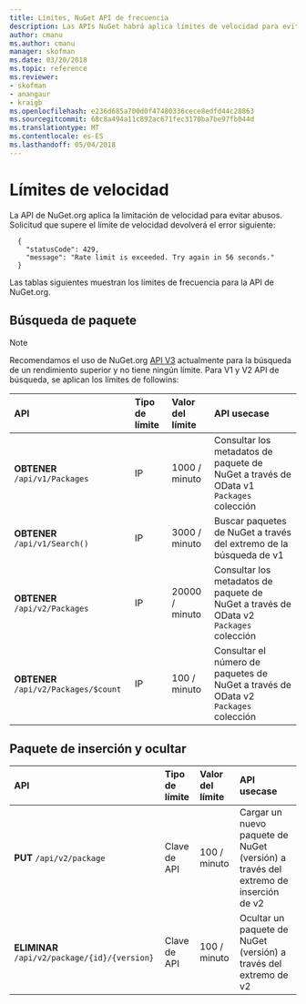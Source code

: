 ```yaml
---
title: Límites, NuGet API de frecuencia
description: Las APIs NuGet habrá aplica límites de velocidad para evitar abusos.
author: cmanu
ms.author: cmanu
manager: skofman
ms.date: 03/20/2018
ms.topic: reference
ms.reviewer:
- skofman
- anangaur
- kraigb
ms.openlocfilehash: e236d685a700d0f47480336cece8edfd44c28863
ms.sourcegitcommit: 68c8a494a11c892ac671fec3170ba7be97fb044d
ms.translationtype: MT
ms.contentlocale: es-ES
ms.lasthandoff: 05/04/2018
---
```

# <a name="rate-limits"></a>Límites de velocidad

La API de NuGet.org aplica la limitación de velocidad para evitar abusos. Solicitud que supere el límite de velocidad devolverá el error siguiente: 

  ~~~
    {
      "statusCode": 429,
      "message": "Rate limit is exceeded. Try again in 56 seconds."
    }
  ~~~

Las tablas siguientes muestran los límites de frecuencia para la API de NuGet.org.

## <a name="package-search"></a>Búsqueda de paquete

> [!Note]
> Recomendamos el uso de NuGet.org [API V3](https://docs.microsoft.com/nuget/api/search-query-service-resource) actualmente para la búsqueda de un rendimiento superior y no tiene ningún límite. Para V1 y V2 API de búsqueda, se aplican los límites de followins:


| API | Tipo de límite | Valor del límite | API usecase |
|:---|:---|:---|:---|
**OBTENER** `/api/v1/Packages` | IP | 1000 / minuto | Consultar los metadatos de paquete de NuGet a través de OData v1 `Packages` colección |
**OBTENER** `/api/v1/Search()` | IP | 3000 / minuto | Buscar paquetes de NuGet a través del extremo de la búsqueda de v1 | 
**OBTENER** `/api/v2/Packages` | IP | 20000 / minuto | Consultar los metadatos de paquete de NuGet a través de OData v2 `Packages` colección | 
**OBTENER** `/api/v2/Packages/$count` | IP | 100 / minuto | Consultar el número de paquetes de NuGet a través de OData v2 `Packages` colección | 

## <a name="package-push-and-unlist"></a>Paquete de inserción y ocultar

| API | Tipo de límite | Valor del límite | API usecase | 
|:---|:---|:---|:--- |
**PUT** `/api/v2/package` | Clave de API | 100 / minuto | Cargar un nuevo paquete de NuGet (versión) a través del extremo de inserción de v2 
**ELIMINAR** `/api/v2/package/{id}/{version}` | Clave de API | 100 / minuto | Ocultar un paquete de NuGet (versión) a través del extremo de v2 
